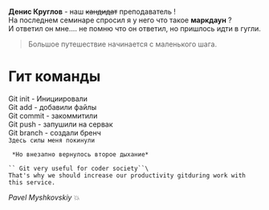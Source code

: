 
**Денис Круглов** - наш ~~кандидат~~ преподаватель !\
На последнем семинаре спросил я у него что такое **маркдаун** ?  
 И ответил он мне.... не помню что он ответил, но пришлось идти в гугли.
> Большое путешествие начинается с маленького шага.
  
# Гит команды
Git init - Инициировали  
Git add - добавили файлы  
Git commit - закоммитили  
Git push - запушили на сервак  
Git branch - создали бренч  
`Здесь силы меня покинули`

```
 *Но внезапно вернулось второе дыхание*
 
`` Git very useful for coder society``\
That's why we should increase our productivity gitduring work with this service. 
```
*Pavel Myshkovskiy* 
:boom: